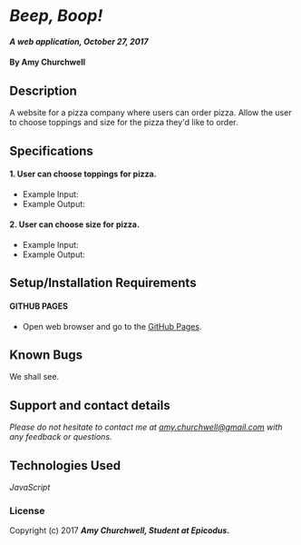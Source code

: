 # _Beep, Boop!_

#### _A web application, October 27, 2017_

#### By Amy Churchwell

## Description

A website for a pizza company where users can order pizza.
Allow the user to choose toppings and size for the pizza they'd like to order.

## Specifications

#### 1. User can choose toppings for pizza.

* Example Input:
* Example Output:

#### 2. User can choose size for pizza.

* Example Input:
* Example Output:


## Setup/Installation Requirements

#### GITHUB PAGES
* Open web browser and go to the [GitHub Pages][4].

[4]: https://amychurchwell.github.io/pizza/index.html "GitHub Pages"

## Known Bugs

We shall see.

## Support and contact details

_Please do not hesitate to contact me at amy.churchwell@gmail.com with any feedback or questions._

## Technologies Used

_JavaScript_

### License

Copyright (c) 2017 **_Amy Churchwell, Student at Epicodus._**
